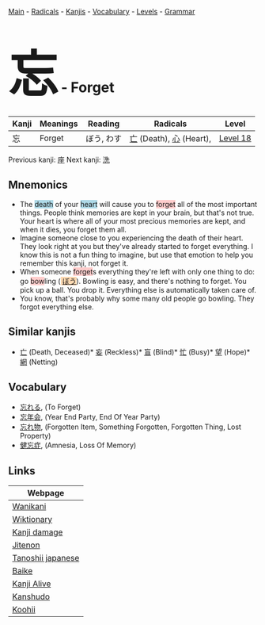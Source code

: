 <style> bigfont {font-size: 100px}</style>
[Main](../README.md) -
[Radicals](../radicals.md) -
[Kanjis](../kanjis.md) -
[Vocabulary](../vocabulary.md) -
[Levels](../levels.md) -
[Grammar](../grammar.md)
# <bigfont> 忘</bigfont> - Forget 

| Kanji | Meanings | Reading | Radicals | Level |
| --- | --- | --- | --- | --- |
| 忘 | Forget | ぼう, わす | [亡](../radicals/亡.md) (Death), [心](../radicals/心.md) (Heart),  | [Level 18](../levels/wk_level18.md) |

Previous kanji: [座](座.md) Next kanji: [洗](洗.md) 

## Mnemonics
 * The <span style="background-color:#ADD8E6"> death</span> of your <span style="background-color:#ADD8E6"> heart</span> will cause you to <span style="background-color:#ffcccb"> forget</span> all of the most important things. People think memories are kept in your brain, but that's not true. Your heart is where all of your most precious memories are kept, and when it dies, you forget them all.
* Imagine someone close to you experiencing the death of their heart. They look right at you but they've already started to forget everything. I know this is not a fun thing to imagine, but use that emotion to help you remember this kanji, not forget it.
* When someone <span style="background-color:#ffcccb"> forget</span>s everything they're left with only one thing to do: go <span style="background-color:#ffcccb"> bow</span>ling (<span style="background-color:#fed8b1"> [ぼう](https://jisho.org/search/ぼう)</span>). Bowling is easy, and there's nothing to forget. You pick up a ball. You drop it. Everything else is automatically taken care of.
* You know, that's probably why some many old people go bowling. They forgot everything else.


## Similar kanjis
 * [亡](亡.md) (Death, Deceased)* [妄](妄.md) (Reckless)* [盲](盲.md) (Blind)* [忙](忙.md) (Busy)* [望](望.md) (Hope)* [網](網.md) (Netting)


## Vocabulary
 * [忘れる](../vocabulary/忘.md), (To Forget)
* [忘年会](../vocabulary/忘.md), (Year End Party, End Of Year Party)
* [忘れ物](../vocabulary/忘.md), (Forgotten Item, Something Forgotten, Forgotten Thing, Lost Property)
* [健忘症](../vocabulary/忘.md), (Amnesia, Loss Of Memory)



## Links 

| Webpage |
| --- |
| [Wanikani          ](https://www.wanikani.com/kanji/忘) |
| [Wiktionary        ](https://en.wiktionary.org/wiki/忘) |
| [Kanji damage      ](http://www.kanjidamage.com/kanji/search?utf8=✓&q=忘) |
| [Jitenon           ](https://jitenon.com/kanji/忘) |
| [Tanoshii japanese ](https://www.tanoshiijapanese.com/dictionary/kanji.cfm?k=忘) |
| [Baike             ](https://baike.baidu.com/item/忘) |
| [Kanji Alive       ](https://app.kanjialive.com/忘) |
| [Kanshudo          ](https://www.kanshudo.com/searchmn?q=忘) |
| [Koohii            ](https://kanji.koohii.com/study/kanji/忘) |
